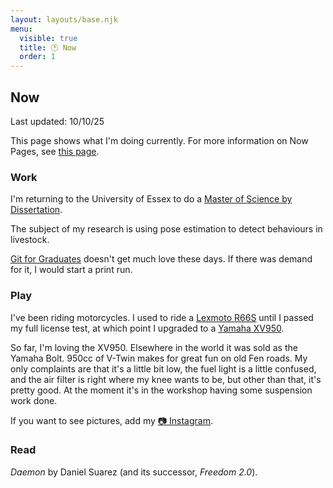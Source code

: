 ```yaml
---
layout: layouts/base.njk
menu:
  visible: true
  title: 🕐 Now
  order: 1
---
```


## Now

Last updated: <time>10/10/25</time>

This page shows what I'm doing currently. For more information on
Now Pages, see [this page](https://nownownow.com/about).

### Work

I'm returning to the University of Essex to do a
[Master of Science by Dissertation](https://www.essex.ac.uk/postgraduate/research).

The subject of my research is using pose estimation to detect behaviours
in livestock.

[Git for Graduates](https://git-for-graduates.pages.dev/) doesn't get much love
these days. If there was demand for it, I would start a print run.

### Play

I've been riding motorcycles. I used to ride a
[Lexmoto R66S](https://www.lexmoto.com/models/SR125-2-E55)
until I passed my full license test, at which point I upgraded to a
[Yamaha XV950](https://www.visordown.com/reviews/first-ride/first-ride-yamaha-xv950-review).

So far, I'm loving the XV950. Elsewhere in the world it was sold as the Yamaha
Bolt. 950cc of V-Twin makes for great fun on old Fen roads. My only complaints
are that it's a little bit low, the fuel light is a little confused, and the
air filter is right where my knee wants to be, but other than that, it's pretty
good. At the moment it's in the workshop having some suspension work done.

If you want to see pictures, add my
[📷 Instagram](https://instagram.com/joe_isnt_normal).

### Read

*Daemon* by Daniel Suarez (and its successor, *Freedom 2.0*).
